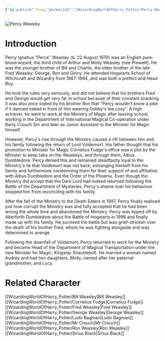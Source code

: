 ```yaml
---
{"dg-publish":true,"permalink":"/WizardingWorldOfHarry_Potter/Percy Weasley/","dgPassFrontmatter":true,"created":"","updated":""}
---
```


![Percy Weasley](http://rxbg5ysja.bkt.gdipper.com/Percy_Weasley.png)
# Introduction
Percy Ignatius "Perce" Weasley (b. 22 August 1976) was an English pure-blood wizard, the third child of Arthur and Molly Weasley (née Prewett). He was the younger brother of Bill and Charlie, the older brother of the late Fred Weasley, George, Ron and Ginny. He attended Hogwarts School of Witchcraft and Wizardry from 1987-1994, and was both a prefect and Head Boy.

He took the rules very seriously, and did not believe that his brothers Fred and George would get very far in school because of their constant pranking. It was also once stated by his brother Ron that "Percy wouldn't know a joke if it danced naked in front of him wearing Dobby's tea cosy". A high achiever, he went to work at the Ministry of Magic after leaving school, working in the Department of International Magical Co-operation under Barty Crouch Snr and later as Junior Assistant to the Minister for Magic himself.

However, Percy's rise through the Ministry caused a rift between him and his family following the return of Lord Voldemort. His father thought that his promotion to Minister for Magic Cornelius Fudge's office was a plot by the Minister to keep tabs on the Weasleys, and through them, Albus Dumbledore. Percy denied this and remained steadfastly loyal to the Ministry's lie that Voldemort was not back, estranging himself from his family and furthermore condemning them for their support of and affiliation with Albus Dumbledore and the Order of the Phoenix. Even though the Ministry did accept that the Dark Lord had indeed returned following the Battle of the Department of Mysteries, Percy's shame over his behaviour stopped him from reconciling with his family. 

After the fall of the Ministry to the Death Eaters in 1997, Percy finally realised just how corrupt the Ministry was and fully accepted that he had been wrong the whole time and abandoned the Ministry. Percy was tipped off by Aberforth Dumbledore about the Battle of Hogwarts in 1998 and finally made up with his family. He survived the battle but was grief-stricken over the death of his brother Fred, whom he was fighting alongside and was determined to avenge.

Following the downfall of Voldemort, Percy returned to work for the Ministry and became Head of the Department of Magical Transportation under the new Minister for Magic, Kingsley Shacklebolt. He married a woman named Audrey and had two daughters, Molly, named after her paternal grandmother, and Lucy.

# Related Character
[[WizardingWorldOfHarry_Potter/Bill Weasley\|Bill Weasley]]
[[WizardingWorldOfHarry_Potter/Cornelius Fudge\|Cornelius Fudge]]
[[WizardingWorldOfHarry_Potter/Fred Weasley\|Fred Weasley]]
[[WizardingWorldOfHarry_Potter/George Weasley\|George Weasley]]
[[WizardingWorldOfHarry_Potter/Ludo Bagman\|Ludo Bagman]]
[[WizardingWorldOfHarry_Potter/Mr Crouch\|Mr Crouch]]
[[WizardingWorldOfHarry_Potter/Ron Weasley\|Ron Weasley]]
[[WizardingWorldOfHarry_Potter/Sirius Black\|Sirius Black]]
